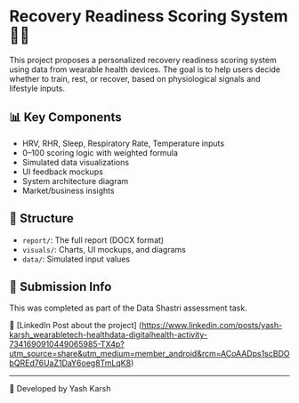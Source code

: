 # Recovery Readiness Scoring System 🧠📱

This project proposes a personalized recovery readiness scoring system using data from wearable health devices. The goal is to help users decide whether to train, rest, or recover, based on physiological signals and lifestyle inputs.

## 📊 Key Components
- HRV, RHR, Sleep, Respiratory Rate, Temperature inputs
- 0–100 scoring logic with weighted formula
- Simulated data visualizations
- UI feedback mockups
- System architecture diagram
- Market/business insights

## 📁 Structure
- `report/`: The full report (DOCX format)
- `visuals/`: Charts, UI mockups, and diagrams
- `data/`: Simulated input values

## 📌 Submission Info
This was completed as part of the Data Shastri assessment task.

🔗 [LinkedIn Post about the project]
(https://www.linkedin.com/posts/yash-karsh_wearabletech-healthdata-digitalhealth-activity-7341690910449065985-TX4p?utm_source=share&utm_medium=member_android&rcm=ACoAADps1scBDObQREd76UaZ1DaY6oeg8TmLqK8)

---

👤 Developed by Yash Karsh 
